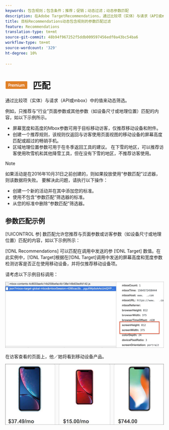```yaml
---
keywords: 包含规则；包含条件；推荐；促销；动态过滤；动态参数匹配
description: 在Adobe TargetRecommendations，通过比较项（实体）与请求（API或mbox）中的值来动态筛选。
title: 目标Recommendations动态包含规则的参数匹配过滤
feature: Recommendations
translation-type: tm+mt
source-git-commit: 48b94f967252f5ddb009597456edf0a43bc54ba6
workflow-type: tm+mt
source-wordcount: '329'
ht-degree: 10%

---
```



# ![PREMIUMParameter](/help/assets/premium.png) 匹配

通过比较项（实体）与请求（API或mbox）中的值来动态筛选。

例如，只推荐与“行业”页面参数或其他参数（如设备尺寸或地理位置）匹配的内容，如以下示例所示。

* 屏幕宽度和高度的Mbox参数可用于目标移动访客，仅推荐移动设备和附件。
* 创建一个推荐规则，该规则仅返回与访客使用页面视图的移动设备的屏幕高度匹配或超过的畅销手机。
* 区域地理位置参数可用于在冬季返回工具的建议。 在下雪的地区，可以推荐访客使用吹雪机和其他降雪工具，但在没有下雪的地区，不推荐访客使用。

>[!NOTE]
>
>如果活动是在2016年10月31日之前创建的，则如果投放使用“参数匹配”过滤器，则该数据将失败。 要解决此问题，请执行以下操作：
>
>* 创建一个新的活动并在其中添加您的标准。
>* 使用不包含“参数匹配”筛选器的标准。
>* 从您的标准中删除“参数匹配”筛选器。


## 参数匹配示例

[!UICONTROL 参] 数匹配允许您推荐与页面参数或访客参数（如设备尺寸或地理位置）匹配的内容，如以下示例所示：

[!DNL Recommendations] 可以匹配在调用中发送的参 [!DNL Target] 数值。在此实例中，[!DNL Target]根据在[!DNL Target]调用中发送的屏幕高度和宽度参数检测访客是否正在使用移动设备，并将仅推荐移动设备项。

请考虑以下示例目标调用：

![目标电话](/help/c-recommendations/c-algorithms/assets/example-target-call-2.png)

在访客查看的页面上，他／她将看到移动设备产品。

![移动设备产品](/help/c-recommendations/c-algorithms/assets/phones.png)
